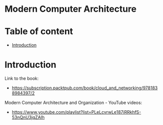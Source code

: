 # Modern Computer Architecture

# Table of content

- [Introduction](#introduction)

# Introduction

Link to the book:

- https://subscription.packtpub.com/book/cloud_and_networking/9781838984397/2


Modern Computer Architecture and Organization - YouTube videos:

- https://www.youtube.com/playlist?list=PLeLcvrwLe187iRRkhfS-53nQnU3jqZAIh


